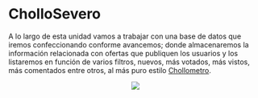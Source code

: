 # CholloSevero

A lo largo de esta unidad vamos a trabajar con una base de datos que iremos confeccionando conforme avancemos; donde almacenaremos la información relacionada con ofertas que publiquen los usuarios y los listaremos en función de varios filtros, nuevos, más votados, más vistos, más comentados entre otros, al más puro estilo [Chollometro](https://www.chollometro.com/).

<div style="text-align: center;"><img src="../../img/ud06/img03_06-chollometro.gif" style="max-width:100%;" /></div>

